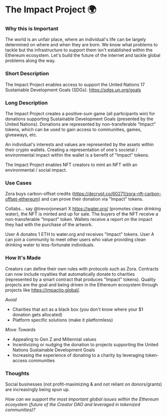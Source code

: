 # The Impact Project 🌍

### Why this is Important

The world is an unfair place, where an individual's life can be largely determined on where and when they are born. We know what problems to tackle but the infrastructure to support them isn't established within the Ethereum ecosystem. Let's build the future of the internet and tackle global problems along the way. 

### Short Description

The Impact Project enables access to support the United Nations 17 Sustainable Development Goals (SDGs). https://sdgs.un.org/goals

### Long  Description

The Impact Project creates a positive-sum game (all participants win) for donations supporting Sustainable Development Goals (presented by the United Nations). Donations are represented by non-transferable “Impact” tokens, which can be used to gain access to communities, games, giveaways, etc.

An individual's interests and values are represented by the assets within their crypto wallets. Creating a representation of one's societal / environmental impact within the wallet is a benefit of "Impact" tokens.

The Impact Project enables NFT creators to mint an NFT with an environmental / social impact.

### Use Cases 

Zora buys carbon-offset credits (https://decrypt.co/60271/zora-nft-carbon-offset-ethereum) and can prove their donation via "Impact" tokens. 

Collabs... say @trevorjonesart X https://water.org/ (promotes clean drinking water), the NFT is minted and up for sale. The buyers of the NFT receive a non-transferable "Impact" token. Wallets receive a report on the impact they had with the purchase of the artwork. 

User A donates 1 ETH to water.org and receives "Impact" tokens. User A can join a community to meet other users who value providing clean drinking water to less-fortunate individuals. 

### How It's Made

Creators can define their own rules with protocols such as Zora. Contracts can now include royalties that automatically donate to charities (represented by a smart contract that produces "Impact" tokens). Quality projects are the goal and being driven in the Ethereum ecosystem through projects like https://impactio.global/. 

*Avoid*
  - Charities that act as a black box (you don't know where your $1 donation gets allocated)
  - Platform specific solutions (make it platformless)

*Move Towards* 
  - Appealing to Gen Z and Millennial values
  - Incentivizing or nudging the donation to projects supporting the United Nations Sustainable Development Goals
  - Increasing the experience of donating to a charity by leveraging token-access communities 

### Thoughts

Social businesses (not profit-maximizing & and not reliant on donors/grants) are increasingly being spun up. 

*How can we support the most important global issues within the Ethereum ecosystem (future of the Creator DAO and leveraged in tokenized communities)?*
